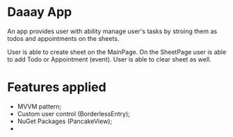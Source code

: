 # Daaay App

An app provides user with ability manage user's tasks by stroing them as todos and appointments on the sheets.

User is able to create sheet on the MainPage. On the SheetPage user is able to add Todo or Appointment (event). User is able to clear sheet as well.

# Features applied

- MVVM pattern;
- Custom user control (BorderlessEntry); 
- NuGet Packages (PancakeView);
- 
